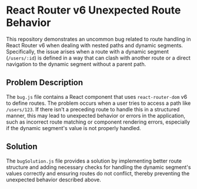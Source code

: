 # React Router v6 Unexpected Route Behavior

This repository demonstrates an uncommon bug related to route handling in React Router v6 when dealing with nested paths and dynamic segments. Specifically, the issue arises when a route with a dynamic segment (`/users/:id`) is defined in a way that can clash with another route or a direct navigation to the dynamic segment without a parent path.

## Problem Description

The `bug.js` file contains a React component that uses `react-router-dom` v6 to define routes.  The problem occurs when a user tries to access a path like `/users/123`. If there isn't a preceding route to handle this in a structured manner, this may lead to unexpected behavior or errors in the application, such as incorrect route matching or component rendering errors, especially if the dynamic segment's value is not properly handled.

## Solution

The `bugSolution.js` file provides a solution by implementing better route structure and adding necessary checks for handling the dynamic segment's values correctly and ensuring routes do not conflict, thereby preventing the unexpected behavior described above.